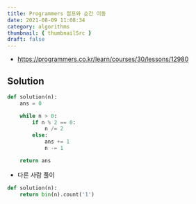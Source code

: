 ```yaml
---
title: Programmers 점프와 순간 이동
date: 2021-08-09 11:08:34
category: algorithms
thumbnail: { thumbnailSrc }
draft: false
---
```


- https://programmers.co.kr/learn/courses/30/lessons/12980

## Solution

```py
def solution(n):
    ans = 0

    while n > 0:
        if n % 2 == 0:
            n /= 2
        else:
            ans += 1
            n -= 1

    return ans
```

- 다른 사람 풀이

```py
def solution(n):
    return bin(n).count('1')
```
